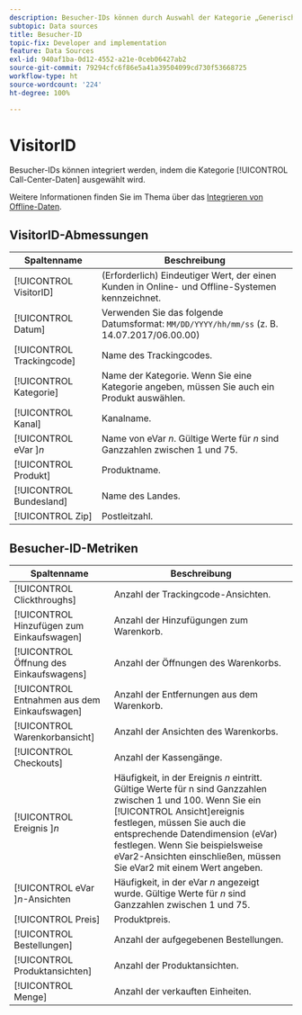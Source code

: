 ```yaml
---
description: Besucher-IDs können durch Auswahl der Kategorie „Generisch (Transaktions-ID)“ integriert werden.
subtopic: Data sources
title: Besucher-ID
topic-fix: Developer and implementation
feature: Data Sources
exl-id: 940af1ba-0d12-4552-a21e-0ceb06427ab2
source-git-commit: 79294cfc6f86e5a41a39504099cd730f53668725
workflow-type: ht
source-wordcount: '224'
ht-degree: 100%

---
```


# VisitorID

Besucher-IDs können integriert werden, indem die Kategorie [!UICONTROL Call-Center-Daten] ausgewählt wird.

Weitere Informationen finden Sie im Thema über das [Integrieren von Offline-Daten](/help/import/c-data-sources/datasrc-integrating-offline-data.md).

## VisitorID-Abmessungen

| Spaltenname | Beschreibung |
|--- |--- |
| [!UICONTROL VisitorID] | (Erforderlich) Eindeutiger Wert, der einen Kunden in Online- und Offline-Systemen kennzeichnet. |
| [!UICONTROL Datum] | Verwenden Sie das folgende Datumsformat: `MM/DD/YYYY/hh/mm/ss` (z. B. 14.07.2017/06.00.00) |
| [!UICONTROL Trackingcode] | Name des Trackingcodes. |
| [!UICONTROL Kategorie] | Name der Kategorie. Wenn Sie eine Kategorie angeben, müssen Sie auch ein Produkt auswählen. |
| [!UICONTROL Kanal] | Kanalname. |
| [!UICONTROL eVar ]*n* | Name von eVar *n*. Gültige Werte für *n* sind Ganzzahlen zwischen 1 und 75. |
| [!UICONTROL Produkt] | Produktname. |
| [!UICONTROL Bundesland] | Name des Landes. |
| [!UICONTROL Zip] | Postleitzahl. |

## Besucher-ID-Metriken

| Spaltenname | Beschreibung |
| --- | --- |
| [!UICONTROL Clickthroughs] | Anzahl der Trackingcode-Ansichten. |
| [!UICONTROL Hinzufügen zum Einkaufswagen] | Anzahl der Hinzufügungen zum Warenkorb. |
| [!UICONTROL Öffnung des Einkaufswagens] | Anzahl der Öffnungen des Warenkorbs. |
| [!UICONTROL Entnahmen aus dem Einkaufswagen] | Anzahl der Entfernungen aus dem Warenkorb. |
| [!UICONTROL Warenkorbansicht] | Anzahl der Ansichten des Warenkorbs. |
| [!UICONTROL Checkouts] | Anzahl der Kassengänge. |
| [!UICONTROL Ereignis ]*n* | Häufigkeit, in der Ereignis *n* eintritt. Gültige Werte für n sind Ganzzahlen zwischen 1 und 100.  Wenn Sie ein [!UICONTROL Ansicht]ereignis festlegen, müssen Sie auch die entsprechende Datendimension (eVar) festlegen. Wenn Sie beispielsweise eVar2-Ansichten einschließen, müssen Sie eVar2 mit einem Wert angeben. |
| [!UICONTROL eVar ]*n*-Ansichten | Häufigkeit, in der eVar *n* angezeigt wurde. Gültige Werte für *n* sind Ganzzahlen zwischen 1 und 75. |
| [!UICONTROL Preis] | Produktpreis. |
| [!UICONTROL Bestellungen] | Anzahl der aufgegebenen Bestellungen. |
| [!UICONTROL Produktansichten] | Anzahl der Produktansichten. |
| [!UICONTROL Menge] | Anzahl der verkauften Einheiten. |
